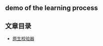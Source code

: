 ## demo of the learning process

## 文章目录

- [原生校验器](https://github.com:whs5280/docker-laravel-10/app/Learning/Validator/Validator.php)
